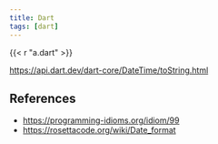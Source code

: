 ```yaml
---
title: Dart
tags: [dart]
---
```


{{< r "a.dart" >}}

<https://api.dart.dev/dart-core/DateTime/toString.html>

## References

- <https://programming-idioms.org/idiom/99>
- <https://rosettacode.org/wiki/Date_format>
